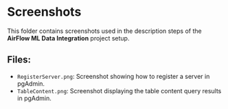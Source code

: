 # Screenshots

This folder contains screenshots used in the description steps of the **AirFlow ML Data Integration** project setup.

## Files:
- `RegisterServer.png`: Screenshot showing how to register a server in pgAdmin.
- `TableContent.png`: Screenshot displaying the table content query results in pgAdmin.

